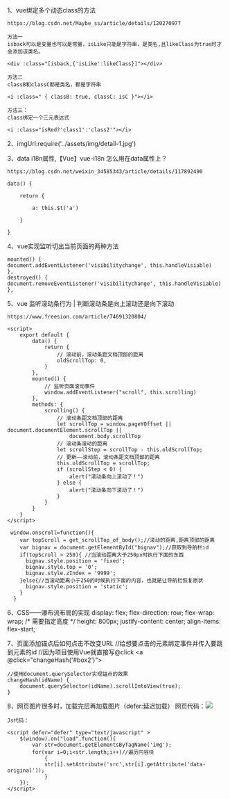 1、vue绑定多个动态class的方法

    https://blog.csdn.net/Maybe_ss/article/details/120270977

    方法一
    isback可以是变量也可以是常量，isLike只能是字符串，是类名,且likeClass为true时才会添加该类名。

    <div :class="[isback,{'isLike':likeClass}]"></div>

    方法二
    classB和classC都是类名，都是字符串

    <i :class=" { classB: true, classC: isC }"></i>

    方法三：
    class绑定一个三元表达式

    <i :class="isRed?'class1':'class2'"></i> 

2、imgUrl:require('../assets/img/detail-1.jpg')

3、data i18n属性,【Vue】vue-i18n 怎么用在data属性上？

    https://blog.csdn.net/weixin_34585343/article/details/117892490

    data() {

        return {

            a: this.$t('a')

        }

    }

4、vue实现监听切出当前页面的两种方法

    mounted() {  
    document.addEventListener('visibilitychange', this.handleVisiable)  
    },  
    destroyed() {  
    document.removeEventListener('visibilitychange', this.handleVisiable)  
    }, 

5、vue 监听滚动条行为 | 判断滚动条是向上滚动还是向下滚动

    https://www.freesion.com/article/74691320804/

    <script>
        export default {
            data() {
                return {
                    // 滚动前，滚动条距文档顶部的距离
                    oldScrollTop: 0,
                }
            },
            mounted() {
                // 监听页面滚动事件
                window.addEventListener("scroll", this.scrolling)
            },
            methods: {
                scrolling() {
                    // 滚动条距文档顶部的距离
                    let scrollTop = window.pageYOffset || document.documentElement.scrollTop ||
                        document.body.scrollTop
                    // 滚动条滚动的距离
                    let scrollStep = scrollTop - this.oldScrollTop;
                    // 更新——滚动前，滚动条距文档顶部的距离
                    this.oldScrollTop = scrollTop;
                    if (scrollStep < 0) {
                        alert("滚动条向上滚动了！")
                    } else {
                        alert("滚动条向下滚动了！")
                    }
                }
            }
        }
    </script>

     window.onscroll=function(){
        var topScroll = get_scrollTop_of_body();//滚动的距离,距离顶部的距离
        var bignav = document.getElementById("bignav");//获取到导航栏id
        if(topScroll > 250){ //当滚动距离大于250px时执行下面的东西
          bignav.style.position = 'fixed';
          bignav.style.top = '0';
          bignav.style.zIndex = '9999';
        }else{//当滚动距离小于250的时候执行下面的内容，也就是让导航栏恢复原状
          bignav.style.position = 'static';
        }
      }

6、CSS——瀑布流布局的实现
    display: flex;
    flex-direction: row;
    flex-wrap: wrap;
    /* 需要指定高度 */
    height: 800px;
    justify-content: center;
    align-items: flex-start;

7、页面添加锚点后如何点击不改变URL
    //给想要点击的元素绑定事件并传入要跳到元素的id
    //因为项目使用Vue就直接写@click
    <a @click="changeHash('#box2')"></a>

    //使用document.querySelector实现锚点的效果
    changeHash(idName) {
        document.querySelector(idName).scrollIntoView(true);
    }
8、网页图片很多时，加载完后再加载图片（defer:延迟加载）
    网页代码：<img src="grey.gif" data-original="img/53a1820f5866c.png"/>

    Js代码：

    <script defer="defer" type="text/javascript" >
        $(window).on("load",function(){
            var str=document.getElementsByTagName('img');
            for(var i=0;i<str.length;i++)//遍历内容块
                {
                str[i].setAttribute('src',str[i].getAttribute('data-original'));
                }
        });
    </script>
